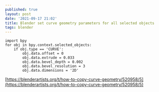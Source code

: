 ```yaml
---
published: true
layout: post
date: '2021-09-17 21:02'
title: Blender set curve geometry parameters for all selected objects
tags: blender 
---
```

    import bpy
    for obj in bpy.context.selected_objects:
        if obj.type == 'CURVE':
            obj.data.offset = 0
            obj.data.extrude = 0.033
            obj.data.bevel_depth = 0.002
            obj.data.bevel_resolution = 3
            obj.data.dimensions = '2D'

[https://blenderartists.org/t/how-to-copy-curve-geometry/520958/5](https://blenderartists.org/t/how-to-copy-curve-geometry/520958/5)
